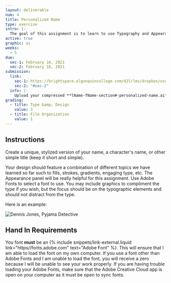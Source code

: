 ```yaml
---
layout: deliverable
num: 4
title: Personalized Name
type: exercise
intro: |-
  The goal of this assignment is to learn to use Typography and Appearance settings in Illustrator.
active: true
graphic: ai
weeks:
  - 5
due:
  sec-1: February 16, 2021
  sec-2: February 16, 2021
submission:
  link:
    sec-1: https://brightspace.algonquincollege.com/d2l/lms/dropbox/user/folder_submit_files.d2l?db=289595&grpid=0&isprv=0&bp=0&ou=332375
    sec-2: "#sec-2"
  info: |-
    Upload your compressed **lName-fName-section#-personalized-name.ai** file on Brightspace.
grading:
  - title: Type &amp; Design
    value: 3
  - title: File Organization
    value: 1
---
```


## Instructions

Create a unique, stylized version of your name, a character's name, or other simple title (keep it short and simple).

Your design should feature a combination of different topics we have learned so far such to fills, strokes, gradients, engaging type, etc. The Appearance panel will be really helpful for this assignment. Use Adobe Fonts to select a font to use. You may include graphics to compliment the type if you wish, but the focus should be on the typographic elements and should not distract from the type.

Here is an example:

![Dennis Jones, Pyjama Detective]({{site.baseurl}}/images/exercises/exercise-4/name-example.jpg)

## Hand In Requirements

You font **must** be an {% include snippets/link-external.liquid link="https//fonts.adobe.com" text="Adobe Font" %}. This will ensure that I am able to load the font on my own computer. If you use a font other than Adobe Fonts and I am unable to load the font, you will receive a zero because I will be unable to see your work properly. If you are having trouble loading your Adobe Fonts, make sure that the Adobe Creative Cloud app is open on your computer as it must be open to sync fonts.
